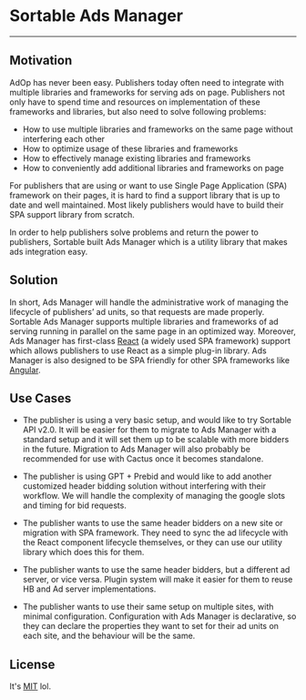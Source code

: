 
# Sortable Ads Manager

---

## Motivation

AdOp has never been easy. Publishers today often need to integrate with multiple libraries and frameworks for serving ads on page. Publishers not only have to spend time and resources on implementation of these frameworks and libraries, but also need to solve following problems:


* How to use multiple libraries and frameworks on the same page without interfering each other
* How to optimize usage of these libraries and frameworks
* How to effectively manage existing libraries and frameworks
* How to conveniently add additional libraries and frameworks on page

For publishers that are using or want to use Single Page Application (SPA) framework on their pages, it is hard to find a support library that is up to date and well maintained. Most likely publishers would have to build their SPA support library from scratch.

In order to help publishers solve problems and return the power to publishers, Sortable built Ads Manager which is a utility library that makes ads integration easy.

## Solution

In short, Ads Manager will handle the administrative work of managing the lifecycle of publishers’ ad units, so that requests are made properly. Sortable Ads Manager supports multiple libraries and frameworks of ad serving running in parallel on the same page in an optimized way. Moreover, Ads Manager has first-class [React](https://reactjs.org/) (a widely used SPA framework) support which allows publishers to use React as a simple plug-in library. Ads Manager is also designed to be SPA friendly for other SPA frameworks like [Angular](https://angular.io/).

## Use Cases

* The publisher is using a very basic setup, and would like to try Sortable API v2.0. It will be easier for them to migrate to Ads Manager with a standard setup and it will set them up to be scalable with more bidders in the future. Migration to Ads Manager will also probably be recommended for use with Cactus once it becomes standalone.

* The publisher is using GPT + Prebid and would like to add another customized header bidding solution without interfering with their workflow. We will handle the complexity of managing the google slots and timing for bid requests.

* The publisher wants to use the same header bidders on a new site or migration with SPA framework. They need to sync the ad lifecycle with the React component lifecycle themselves, or they can use our utility library which does this for them.

* The publisher wants to use the same header bidders, but a different ad server, or vice versa. Plugin system will make it easier for them to reuse HB and Ad server implementations.

* The publisher wants to use their same setup on multiple sites, with minimal configuration. Configuration with Ads Manager is declarative, so they can declare the properties they want to set for their ad units on each site, and the behaviour will be the same.

## License

It's [MIT](https://github.com/sortable/ads/blob/master/LICENSE) lol.
